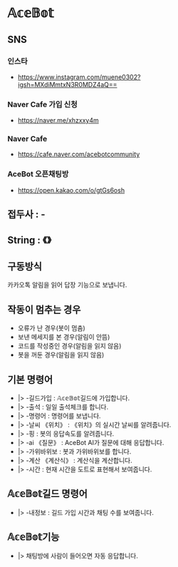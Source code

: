 # 𝔸𝕔𝕖𝔹𝕠𝕥

## SNS

### 인스타
- https://www.instagram.com/muene0302?igsh=MXdiMmtxN3R0MDZ4aQ==

### Naver Cafe 가입 신청
- https://naver.me/xhzxxy4m

### Naver Cafe
- https://cafe.naver.com/acebotcommunity
  
### AceBot 오픈채팅방
- https://open.kakao.com/o/gtGs6osh

## 접두사 : -
## String : 《》

## 구동방식
카카오톡 알림을 읽어 답장 기능으로 보냅니다.
## 작동이 멈추는 경우  
- 오류가 난 경우(봇이 멈춤)  
- 보낸 메세지를 본 경우(알림이 안뜸)  
- 코드를 작성중인 경우(알림을 읽지 않음)  
- 봇을 꺼둔 경우(알림을 읽지 않음)  

## 기본 명령어
- |> -길드가입 : 𝔸𝕔𝕖𝔹𝕠𝕥길드에 가입합니다.
- |> -출석 : 일일 출석체크를 합니다. 
- |> -명령어 : 명령어를 보냅니다.
- |> -날씨 《위치》 : 《위치》의 실시간 날씨를 알려줍니다.
- |> -핑 : 봇의 응답속도를 알려줍니다.
- |> -ai 《질문》 : AceBot AI가 질문에 대해 응답합니다.
- |> -가위바위보 : 봇과 가위바위보를 합니다.
- |> -계산 《계산식》 : 계산식을 계산합니다.
- |> -시간 : 현재 시간을 도트로 표현해서 보여줍니다.

## 𝔸𝕔𝕖𝔹𝕠𝕥길드 명령어
- |> -내정보 : 길드 가입 시간과 채팅 수를 보여줍니다.

## 𝔸𝕔𝕖𝔹𝕠𝕥기능
- |> 채팅방에 사람이 들어오면 자동 응답합니다.
